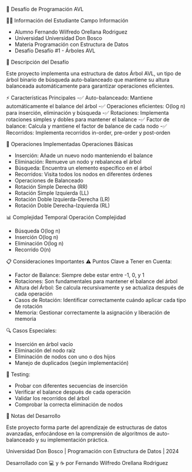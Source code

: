 🌳 Desafío de Programación AVL

👨‍🎓 Información del Estudiante
Campo	Información
- Alumno	Fernando Wilfredo Orellana Rodriguez
- Universidad	Universidad Don Bosco
- Materia	Programación con Estructura de Datos
- Desafío	Desafío #1 - Árboles AVL

🎯 Descripción del Desafío

Este proyecto implementa una estructura de datos Árbol AVL, un tipo de árbol binario de búsqueda auto-balanceado que mantiene su altura balanceada automáticamente para garantizar operaciones eficientes.

⚡ Características Principales
-✅ Auto-balanceado: Mantiene automáticamente el balance del árbol
-✅ Operaciones eficientes: O(log n) para inserción, eliminación y búsqueda
-✅ Rotaciones: Implementa rotaciones simples y dobles para mantener el balance
-✅ Factor de balance: Calcula y mantiene el factor de balance de cada nodo
-✅ Recorridos: Implementa recorridos in-order, pre-order y post-orden

🔧 Operaciones Implementadas
Operaciones Básicas
- Inserción: Añade un nuevo nodo manteniendo el balance
- Eliminación: Remueve un nodo y rebalancea el árbol
- Búsqueda: Encuentra un elemento específico en el árbol
- Recorridos: Visita todos los nodos en diferentes órdenes
- Operaciones de Balanceado
- Rotación Simple Derecha (RR)
- Rotación Simple Izquierda (LL)
- Rotación Doble Izquierda-Derecha (LR)
- Rotación Doble Derecha-Izquierda (RL)

📊 Complejidad Temporal
Operación	Complejidad
- Búsqueda	O(log n)
- Inserción	O(log n)
- Eliminación	O(log n)
- Recorrido	O(n)

📋 Consideraciones Importantes
⚠️ Puntos Clave a Tener en Cuenta:
- Factor de Balance: Siempre debe estar entre -1, 0, y 1
- Rotaciones: Son fundamentales para mantener el balance del árbol
- Altura del Árbol: Se calcula recursivamente y se actualiza después de cada operación
- Casos de Rotación: Identificar correctamente cuándo aplicar cada tipo de rotación
- Memoria: Gestionar correctamente la asignación y liberación de memoria

🔍 Casos Especiales:
- Inserción en árbol vacío
- Eliminación del nodo raíz
- Eliminación de nodos con uno o dos hijos
- Manejo de duplicados (según implementación)

🧪 Testing:
- Probar con diferentes secuencias de inserción
- Verificar el balance después de cada operación
- Validar los recorridos del árbol
- Comprobar la correcta eliminación de nodos

📝 Notas del Desarrollo

Este proyecto forma parte del aprendizaje de estructuras de datos avanzadas, enfocándose en la comprensión de algoritmos de auto-balanceado y su implementación práctica.

Universidad Don Bosco | Programación con Estructura de Datos | 2024

Desarrollado con 💻 y ☕ por Fernando Wilfredo Orellana Rodriguez
